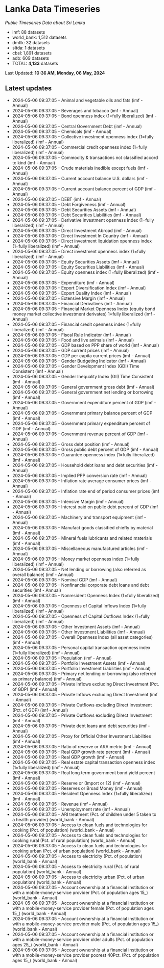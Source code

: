 # Lanka Data Timeseries
*Public Timeseries Data about Sri Lanka*

* imf: 88 datasets
* world_bank: 1,512 datasets
* dmtlk: 32 datasets
* sltda: 1 datasets
* cbsl: 1,891 datasets
* adb: 609 datasets
* TOTAL: **4,133** datasets

Last Updated: **10:36 AM, Monday, 06 May, 2024**

## Latest updates

* 2024-05-06 09:37:05 - Animal and vegetable oils and fats (imf - Annual)
* 2024-05-06 09:37:05 - Beverages and tobacco (imf - Annual)
* 2024-05-06 09:37:05 - Bond openness index (1=fully liberalized) (imf - Annual)
* 2024-05-06 09:37:05 - Central Government Debt (imf - Annual)
* 2024-05-06 09:37:05 - Chemicals (imf - Annual)
* 2024-05-06 09:37:05 - Collective investment openness index (1=fully liberalized) (imf - Annual)
* 2024-05-06 09:37:05 - Commercial credit openness index (1=fully liberalized) (imf - Annual)
* 2024-05-06 09:37:05 - Commodity & transactions not classified accord to kind (imf - Annual)
* 2024-05-06 09:37:05 - Crude materials inedible except fuels (imf - Annual)
* 2024-05-06 09:37:05 - Current account balance U.S. dollars (imf - Annual)
* 2024-05-06 09:37:05 - Current account balance percent of GDP (imf - Annual)
* 2024-05-06 09:37:05 - DEBT (imf - Annual)
* 2024-05-06 09:37:05 - Debt Forgiveness (imf - Annual)
* 2024-05-06 09:37:05 - Debt Securities Assets (imf - Annual)
* 2024-05-06 09:37:05 - Debt Securities Liabilities (imf - Annual)
* 2024-05-06 09:37:05 - Derivative investment openness index (1=fully liberalized) (imf - Annual)
* 2024-05-06 09:37:05 - Direct Investment Abroad (imf - Annual)
* 2024-05-06 09:37:05 - Direct Investment In Country (imf - Annual)
* 2024-05-06 09:37:05 - Direct investment liquidation openness index (1=fully liberalized) (imf - Annual)
* 2024-05-06 09:37:05 - Direct investment openness index (1=fully liberalized) (imf - Annual)
* 2024-05-06 09:37:05 - Equity Securities Assets (imf - Annual)
* 2024-05-06 09:37:05 - Equity Securities Liabilities (imf - Annual)
* 2024-05-06 09:37:05 - Equity openness index (1=fully liberalized) (imf - Annual)
* 2024-05-06 09:37:05 - Expenditure (imf - Annual)
* 2024-05-06 09:37:05 - Export Diversification Index (imf - Annual)
* 2024-05-06 09:37:05 - Export Quality Index (imf - Annual)
* 2024-05-06 09:37:05 - Extensive Margin (imf - Annual)
* 2024-05-06 09:37:05 - Financial Derivatives (imf - Annual)
* 2024-05-06 09:37:05 - Financial Market Openness Index (equity bond money market collective investment derivates) 1=fully liberalized (imf - Annual)
* 2024-05-06 09:37:05 - Financial credit openness index (1=fully liberalized) (imf - Annual)
* 2024-05-06 09:37:05 - Fiscal Rule Indicator (imf - Annual)
* 2024-05-06 09:37:05 - Food and live animals (imf - Annual)
* 2024-05-06 09:37:05 - GDP based on PPP share of world (imf - Annual)
* 2024-05-06 09:37:05 - GDP current prices (imf - Annual)
* 2024-05-06 09:37:05 - GDP per capita current prices (imf - Annual)
* 2024-05-06 09:37:05 - Gender Budgeting Indicator (imf - Annual)
* 2024-05-06 09:37:05 - Gender Development Index (GDI) Time Consistent (imf - Annual)
* 2024-05-06 09:37:05 - Gender Inequality Index (GII) Time Consistent (imf - Annual)
* 2024-05-06 09:37:05 - General government gross debt (imf - Annual)
* 2024-05-06 09:37:05 - General government net lending or borrowing (imf - Annual)
* 2024-05-06 09:37:05 - Government expenditure percent of GDP (imf - Annual)
* 2024-05-06 09:37:05 - Government primary balance percent of GDP (imf - Annual)
* 2024-05-06 09:37:05 - Government primary expenditure percent of GDP (imf - Annual)
* 2024-05-06 09:37:05 - Government revenue percent of GDP (imf - Annual)
* 2024-05-06 09:37:05 - Gross debt position (imf - Annual)
* 2024-05-06 09:37:05 - Gross public debt percent of GDP (imf - Annual)
* 2024-05-06 09:37:05 - Guarantee openness index (1=fully liberalized) (imf - Annual)
* 2024-05-06 09:37:05 - Household debt loans and debt securities (imf - Annual)
* 2024-05-06 09:37:05 - Implied PPP conversion rate (imf - Annual)
* 2024-05-06 09:37:05 - Inflation rate average consumer prices (imf - Annual)
* 2024-05-06 09:37:05 - Inflation rate end of period consumer prices (imf - Annual)
* 2024-05-06 09:37:05 - Intensive Margin (imf - Annual)
* 2024-05-06 09:37:05 - Interest paid on public debt percent of GDP (imf - Annual)
* 2024-05-06 09:37:05 - Machinery and transport equipment (imf - Annual)
* 2024-05-06 09:37:05 - Manufact goods classified chiefly by material (imf - Annual)
* 2024-05-06 09:37:05 - Mineral fuels lubricants and related materials (imf - Annual)
* 2024-05-06 09:37:05 - Miscellaneous manufactured articles (imf - Annual)
* 2024-05-06 09:37:05 - Money market openness index (1=fully liberalized) (imf - Annual)
* 2024-05-06 09:37:05 - Net lending or borrowing (also referred as overall balance) (imf - Annual)
* 2024-05-06 09:37:05 - Nominal GDP (imf - Annual)
* 2024-05-06 09:37:05 - Nonfinancial corporate debt loans and debt securities (imf - Annual)
* 2024-05-06 09:37:05 - Nonresident Openness Index (1=fully liberalized) (imf - Annual)
* 2024-05-06 09:37:05 - Openness of Capital Inflows Index (1=fully liberalized) (imf - Annual)
* 2024-05-06 09:37:05 - Openness of Capital Outflows Index (1=fully liberalized) (imf - Annual)
* 2024-05-06 09:37:05 - Other Investment Assets (imf - Annual)
* 2024-05-06 09:37:05 - Other Investment Liabilities (imf - Annual)
* 2024-05-06 09:37:05 - Overall Openness Index (all asset categories) (imf - Annual)
* 2024-05-06 09:37:05 - Personal capital transaction openness index (1=fully liberalized) (imf - Annual)
* 2024-05-06 09:37:05 - Population (imf - Annual)
* 2024-05-06 09:37:05 - Portfolio Investment Assets (imf - Annual)
* 2024-05-06 09:37:05 - Portfolio Investment Liabilities (imf - Annual)
* 2024-05-06 09:37:05 - Primary net lending or borrowing (also referred as primary balance) (imf - Annual)
* 2024-05-06 09:37:05 - Private Inflows excluding Direct Investment (Pct. of GDP) (imf - Annual)
* 2024-05-06 09:37:05 - Private Inflows excluding Direct Investment (imf - Annual)
* 2024-05-06 09:37:05 - Private Outflows excluding Direct Investment (Pct. of GDP) (imf - Annual)
* 2024-05-06 09:37:05 - Private Outflows excluding Direct Investment (imf - Annual)
* 2024-05-06 09:37:05 - Private debt loans and debt securities (imf - Annual)
* 2024-05-06 09:37:05 - Proxy for Official Other Investment Liabilities (imf - Annual)
* 2024-05-06 09:37:05 - Ratio of reserve or ARA metric (imf - Annual)
* 2024-05-06 09:37:05 - Real GDP growth rate percent (imf - Annual)
* 2024-05-06 09:37:05 - Real GDP growth (imf - Annual)
* 2024-05-06 09:37:05 - Real estate capital transaction openness index (1=fully liberalized) (imf - Annual)
* 2024-05-06 09:37:05 - Real long term government bond yield percent (imf - Annual)
* 2024-05-06 09:37:05 - Reserve or (Import or 12) (imf - Annual)
* 2024-05-06 09:37:05 - Reserves or Broad Money (imf - Annual)
* 2024-05-06 09:37:05 - Resident Openness Index (1=fully liberalized) (imf - Annual)
* 2024-05-06 09:37:05 - Revenue (imf - Annual)
* 2024-05-06 09:37:05 - Unemployment rate (imf - Annual)
* 2024-05-06 09:37:05 - ARI treatment (Pct. of children under 5 taken to a health provider) (world_bank - Annual)
* 2024-05-06 09:37:05 - Access to clean fuels and technologies for cooking (Pct. of population) (world_bank - Annual)
* 2024-05-06 09:37:05 - Access to clean fuels and technologies for cooking rural (Pct. of rural population) (world_bank - Annual)
* 2024-05-06 09:37:05 - Access to clean fuels and technologies for cooking urban (Pct. of urban population) (world_bank - Annual)
* 2024-05-06 09:37:05 - Access to electricity (Pct. of population) (world_bank - Annual)
* 2024-05-06 09:37:05 - Access to electricity rural (Pct. of rural population) (world_bank - Annual)
* 2024-05-06 09:37:05 - Access to electricity urban (Pct. of urban population) (world_bank - Annual)
* 2024-05-06 09:37:05 - Account ownership at a financial institution or with a mobile-money-service provider (Pct. of population ages 15_) (world_bank - Annual)
* 2024-05-06 09:37:05 - Account ownership at a financial institution or with a mobile-money-service provider female (Pct. of population ages 15_) (world_bank - Annual)
* 2024-05-06 09:37:05 - Account ownership at a financial institution or with a mobile-money-service provider male (Pct. of population ages 15_) (world_bank - Annual)
* 2024-05-06 09:37:05 - Account ownership at a financial institution or with a mobile-money-service provider older adults (Pct. of population ages 25_) (world_bank - Annual)
* 2024-05-06 09:37:05 - Account ownership at a financial institution or with a mobile-money-service provider poorest 40Pct. (Pct. of population ages 15_) (world_bank - Annual)